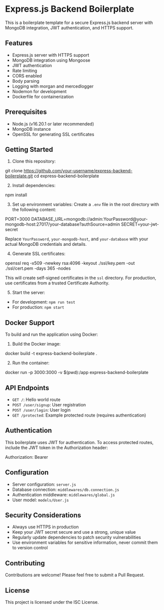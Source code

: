 # Express.js Backend Boilerplate

This is a boilerplate template for a secure Express.js backend server with MongoDB integration, JWT authentication, and HTTPS support.

## Features

- Express.js server with HTTPS support
- MongoDB integration using Mongoose
- JWT authentication
- Rate limiting
- CORS enabled
- Body parsing
- Logging with morgan and mercedlogger
- Nodemon for development
- Dockerfile for containerization

## Prerequisites

- Node.js (v16.20.1 or later recommended)
- MongoDB instance
- OpenSSL for generating SSL certificates

## Getting Started

1. Clone this repository:

git clone https://github.com/your-username/express-backend-boilerplate.git cd express-backend-boilerplate

2. Install dependencies:

npm install

3. Set up environment variables:
Create a `.env` file in the root directory with the following content:

PORT=3000 
DATABASE_URL=mongodb://admin:YourPassword@your-mongodb-host:27017/your-database?authSource=admin 
SECRET=your-jwt-secret

Replace `YourPassword`, `your-mongodb-host`, and `your-database` with your actual MongoDB credentials and details.

4. Generate SSL certificates:

openssl req -x509 -newkey rsa:4096 -keyout ./ssl/key.pem -out ./ssl/cert.pem -days 365 -nodes

This will create self-signed certificates in the `ssl` directory. For production, use certificates from a trusted Certificate Authority.

5. Start the server:
- For development: `npm run test`
- For production: `npm start`

## Docker Support

To build and run the application using Docker:

1. Build the Docker image:

docker build -t express-backend-boilerplate .

2. Run the container:

docker run -p 3000:3000 -v $(pwd):/app express-backend-boilerplate


## API Endpoints

- `GET /`: Hello world route
- `POST /user/signup`: User registration
- `POST /user/login`: User login
- `GET /protected`: Example protected route (requires authentication)

## Authentication

This boilerplate uses JWT for authentication. To access protected routes, include the JWT token in the Authorization header:

Authorization: Bearer


## Configuration

- Server configuration: `server.js`
- Database connection: `middlewares/db.connection.js`
- Authentication middleware: `middlewares/global.js`
- User model: `models/User.js`

## Security Considerations

- Always use HTTPS in production
- Keep your JWT secret secure and use a strong, unique value
- Regularly update dependencies to patch security vulnerabilities
- Use environment variables for sensitive information, never commit them to version control

## Contributing

Contributions are welcome! Please feel free to submit a Pull Request.

## License

This project is licensed under the ISC License.

